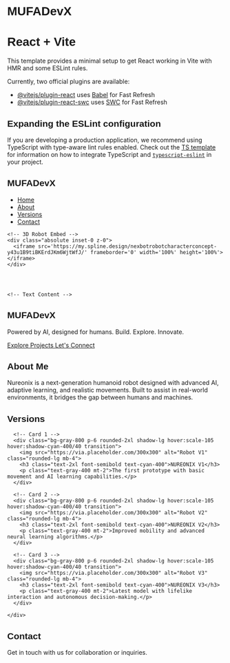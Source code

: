 # MUFADevX

# React + Vite

This template provides a minimal setup to get React working in Vite with HMR and some ESLint rules.

Currently, two official plugins are available:

- [@vitejs/plugin-react](https://github.com/vitejs/vite-plugin-react/blob/main/packages/plugin-react) uses [Babel](https://babeljs.io/) for Fast Refresh
- [@vitejs/plugin-react-swc](https://github.com/vitejs/vite-plugin-react/blob/main/packages/plugin-react-swc) uses [SWC](https://swc.rs/) for Fast Refresh

## Expanding the ESLint configuration

If you are developing a production application, we recommend using TypeScript with type-aware lint rules enabled. Check out the [TS template](https://github.com/vitejs/vite/tree/main/packages/create-vite/template-react-ts) for information on how to integrate TypeScript and [`typescript-eslint`](https://typescript-eslint.io) in your project.



  <head>
  <meta charset="UTF-8">
  <meta name="viewport" content="width=device-width, initial-scale=1.0">
  <title>MUFADevX</title>
  <script src="https://cdn.tailwindcss.com"></script>
  
  <link href="https://fonts.googleapis.com/css2?family=Orbitron:wght@500;700&family=Inter:wght@400;600&display=swap" rel="stylesheet">
  <style>
    body {
      font-family: 'Inter', sans-serif; 
    }
    h1, h2, h3 {
      font-family: 'Orbitron', sans-serif; 
    }
  </style>
</head>

<body class="bg-black text-white font-sans">

  <!-- Navbar -->
  <nav class="flex justify-between items-center px-8 py-3 bg-black/70 backdrop-blur-md fixed w-[90%] top-4 left-1/2 transform -translate-x-1/2 rounded-xl shadow-md z-50">
    <h1 class="text-2xl font-bold tracking-wide">
      <span class="text-gray-200">MUFA</span><span class="text-cyan-400">DevX</span>
    </h1>
    <ul class="flex space-x-8 text-lg">
      <li><a href="#home" class="hover:text-cyan-400 transition">Home</a></li>
      <li><a href="#about" class="hover:text-cyan-400 transition">About</a></li>
      <li><a href="#portofolio" class="hover:text-cyan-400 transition">Versions</a></li>
      <li><a href="#contact" class="hover:text-cyan-400 transition">Contact</a></li>
    </ul>
  </nav>

  <!-- Hero Section -->
  <section id="home" class="h-screen flex flex-col justify-center items-center text-center relative overflow-hidden">

    <!-- 3D Robot Embed -->
    <div class="absolute inset-0 z-0">
      <iframe src='https://my.spline.design/nexbotrobotcharacterconcept-y43u1B9tiBKErdJKm6WjtWfJ/' frameborder='0' width='100%' height='100%'></iframe>
    </div>

    
    

    <!-- Text Content -->
<div class="relative z-20 pointer-events-none">
  <h1 class="text-6xl md:text-8xl font-extrabold tracking-wider text-white">
    MUFA<span class="text-cyan-400">DevX</span>
  </h1>
  <p class="mt-4 text-gray-400 text-lg max-w-2xl mx-auto">
    Powered by AI, designed for humans. Build. Explore. Innovate.
  </p>

  <!-- Buttons -->
  <div class="mt-8 flex justify-center space-x-6 pointer-events-auto">
    <a href="#about" class="px-6 py-3 bg-cyan-400 text-black rounded-lg font-bold hover:bg-cyan-300 transition">
      Explore Projects
    </a>
    <a href="#contact" class="px-6 py-3 border border-cyan-400 rounded-lg font-bold hover:bg-cyan-400 hover:text-black transition">
      Let's Connect
    </a>
  </div>
</div>


  </section>

  <!-- About Section -->
  <section id="about" class="py-20 px-8 bg-gray-800 text-center">
    <h2 class="text-4xl font-bold mb-6 text-cyan-400">About Me</h2>
    <p class="max-w-3xl mx-auto text-gray-300">
      Nureonix is a next-generation humanoid robot designed with advanced AI, adaptive learning, 
      and realistic movements. Built to assist in real-world environments, it bridges the gap 
      between humans and machines.
    </p>
  </section>

  <!-- Versions Section -->
  <section id="versions" class="py-20 px-8 text-center">
    <h2 class="text-4xl font-bold mb-12 bg-gradient-to-r from-cyan-400 to-white bg-clip-text text-transparent">
      Versions
    </h2>
    <div class="grid grid-cols-1 md:grid-cols-3 gap-8 max-w-6xl mx-auto">
      
      <!-- Card 1 -->
      <div class="bg-gray-800 p-6 rounded-2xl shadow-lg hover:scale-105 hover:shadow-cyan-400/40 transition">
        <img src="https://via.placeholder.com/300x300" alt="Robot V1" class="rounded-lg mb-4">
        <h3 class="text-2xl font-semibold text-cyan-400">NUREONIX V1</h3>
        <p class="text-gray-400 mt-2">The first prototype with basic movement and AI learning capabilities.</p>
      </div>

      <!-- Card 2 -->
      <div class="bg-gray-800 p-6 rounded-2xl shadow-lg hover:scale-105 hover:shadow-cyan-400/40 transition">
        <img src="https://via.placeholder.com/300x300" alt="Robot V2" class="rounded-lg mb-4">
        <h3 class="text-2xl font-semibold text-cyan-400">NUREONIX V2</h3>
        <p class="text-gray-400 mt-2">Improved mobility and advanced neural learning algorithms.</p>
      </div>

      <!-- Card 3 -->
      <div class="bg-gray-800 p-6 rounded-2xl shadow-lg hover:scale-105 hover:shadow-cyan-400/40 transition">
        <img src="https://via.placeholder.com/300x300" alt="Robot V3" class="rounded-lg mb-4">
        <h3 class="text-2xl font-semibold text-cyan-400">NUREONIX V3</h3>
        <p class="text-gray-400 mt-2">Latest model with lifelike interaction and autonomous decision-making.</p>
      </div>

    </div>
  </section>

  <!-- Contact Section -->
  <section id="contact" class="py-20 px-8 bg-gray-800 text-center">
    <h2 class="text-4xl font-bold mb-6 text-cyan-400">Contact</h2>
    <p class="text-gray-300 mb-4">Get in touch with us for collaboration or inquiries.</p>
    <div class="flex justify-center space-x-6 text-2xl">
      <a href="#" class="hover:text-cyan-400 transition"><i class="fab fa-linkedin"></i></a>
      <a href="#" class="hover:text-cyan-400 transition"><i class="fab fa-github"></i></a>
      <a href="#" class="hover:text-cyan-400 transition"><i class="fab fa-instagram"></i></a>
    </div>
  </section>

</body>
</html>
